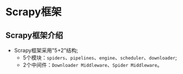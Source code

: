 Scrapy框架
===
Scrapy框架介绍
---
* Scrapy框架采用"5+2"结构;
	* 5个模块：`spiders`、`pipelines`、`engine`、`scheduler`、`downloader`;
	* 2个中间件：`Downloader Middleware`、`Spider Middleware`。

